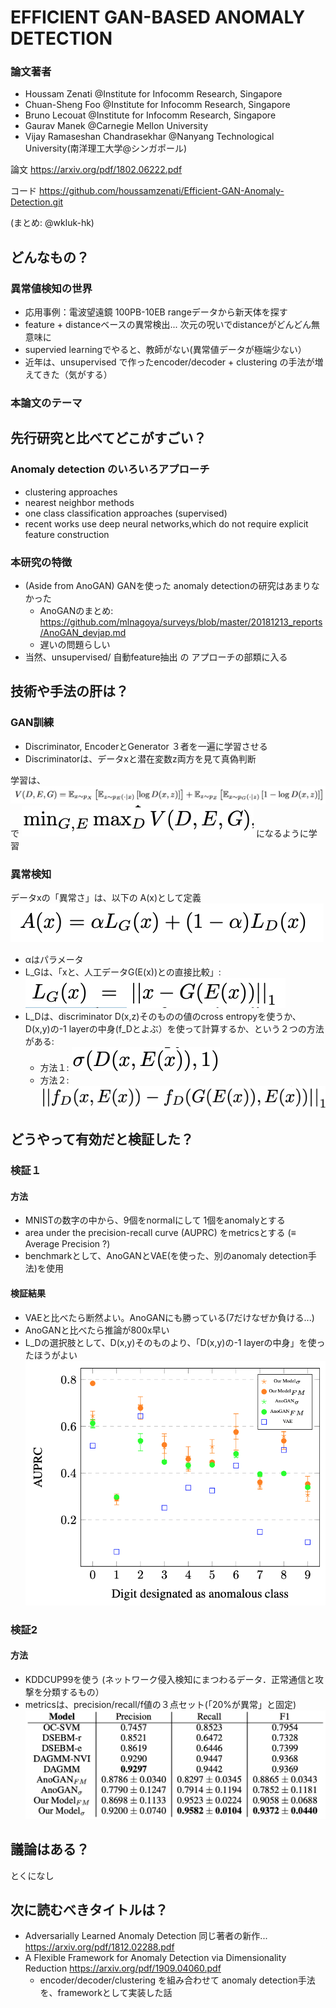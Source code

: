# EFFICIENT GAN-BASED ANOMALY DETECTION
 
### 論文著者
- Houssam Zenati @Institute for Infocomm Research, Singapore
- Chuan-Sheng Foo @Institute for Infocomm Research, Singapore
- Bruno Lecouat @Institute for Infocomm Research, Singapore
- Gaurav Manek @Carnegie Mellon University
- Vijay Ramaseshan Chandrasekhar @Nanyang Technological University(南洋理工大学@シンガポール)

論文
<https://arxiv.org/pdf/1802.06222.pdf>

コード
<https://github.com/houssamzenati/Efficient-GAN-Anomaly-Detection.git>

(まとめ: @wkluk-hk)

## どんなもの？
### 異常値検知の世界
- 応用事例：電波望遠鏡 100PB-10EB rangeデータから新天体を探す
- feature + distanceベースの異常検出... 次元の呪いでdistanceがどんどん無意味に
- supervied learningでやると、教師がない(異常値データが極端少ない）
- 近年は、unsupervised で作ったencoder/decoder + clustering の手法が増えてきた（気がする）

### 本論文のテーマ 


## 先行研究と比べてどこがすごい？
### Anomaly detection のいろいろアプローチ
- clustering approaches 
- nearest neighbor methods
- one class classification approaches (supervised)
- recent works use deep neural networks,which do not require explicit feature construction

### 本研究の特徴
- (Aside from AnoGAN) GANを使った anomaly detectionの研究はあまりなかった
	- AnoGANのまとめ: <https://github.com/mlnagoya/surveys/blob/master/20181213_reports/AnoGAN_devjap.md>
	- 遅いの問題らしい
- 当然、unsupervised/ 自動feature抽出 の アプローチの部類に入る

## 技術や手法の肝は？
### GAN訓練
- Discriminator, EncoderとGenerator ３者を一遍に学習させる
- Discriminatorは、データxと潜在変数z両方を見て真偽判断

学習は、
![図1](a.png)
で ![図2](b.png) になるように学習

### 異常検知
データxの「異常さ」は、以下の A(x)として定義
![図3](f.png)

- αはパラメータ
- L_Gは、「xと、人工データG(E(x))との直接比較」: ![図4](c.png)
- L_Dは、discriminator D(x,z)そのものの値のcross entropyを使うか、D(x,y)の-1 layerの中身(f_Dとよぶ）を使って計算するか、という２つの方法がある:
	- 方法１: ![図4](e.png)
	- 方法２: ![図4](d.png)


## どうやって有効だと検証した？
### 検証１
#### 方法
- MNISTの数字の中から、9個をnormalにして 1個をanomalyとする
- area under the precision-recall curve (AUPRC) をmetricsとする (≡ Average Precision ?)
- benchmarkとして、AnoGANとVAE(を使った、別のanomaly detection手法)を使用

#### 検証結果
- VAEと比べたら断然よい。AnoGANにも勝っている(7だけなぜか負ける...)
- AnoGANと比べたら推論が800x早い
- L_Dの選択肢として、D(x,y)そのものより、「D(x,y)の-1 layerの中身」を使ったほうがよい
![図5](g.png)

### 検証2
#### 方法
- KDDCUP99を使う (ネットワーク侵入検知にまつわるデータ．正常通信と攻撃を分類するもの）
- metricsは、precision/recall/f値の３点セット(「20%が異常」と固定)
![図5](h.png)

		
## 議論はある？
とくになし


## 次に読むべきタイトルは？
- Adversarially Learned Anomaly Detection
同じ著者の新作... <https://arxiv.org/pdf/1812.02288.pdf>
- A Flexible Framework for Anomaly Detection via
Dimensionality Reduction <https://arxiv.org/pdf/1909.04060.pdf>
	- encoder/decoder/clustering を組み合わせて anomaly detection手法を、frameworkとして実装した話
